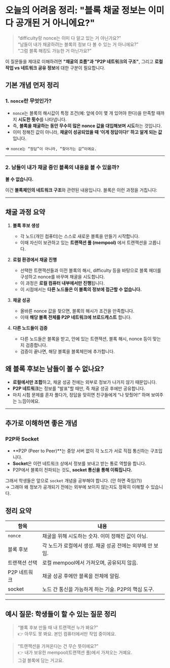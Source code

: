 # 오늘의 어려움 정리: "블록 채굴 정보는 이미 다 공개된 거 아니에요?"

> “difficulty랑 nonce는 이미 다 알고 있는 거 아닌가요?”  
> “남들이 내가 채굴하려는 블록의 정보 다 볼 수 있는 거 아니에요?”  
> “그럼 블록 해킹도 가능한 거 아닌가요?”

이 질문들을 제대로 이해하려면 **"채굴의 흐름"과 "P2P 네트워크의 구조"**, 그리고 **로컬 작업 vs 네트워크 공유 정보**에 대한 구분이 필요합니다.

## 기본 개념 먼저 정리

### 1. `nonce`란 무엇인가?

- `nonce`는 블록의 해시값이 특정 조건(예: 앞에 0이 몇 개 있어야 한다)을 만족할 때까지 **시도한 횟수**를 나타냅니다.
- 즉, **블록을 채굴하는 동안 무수히 많은 nonce 값을 대입해보며 시도**하는 것입니다.
- 이미 정해진 값이 아니라, **채굴이 성공되었을 때 ‘이게 정답이다!’ 하고 알게 되는 값**입니다.

=> `nonce는 “정답”이 아니라, “찾아가는 값”이에요.`

---

### 2. 남들이 내가 채굴 중인 블록의 내용을 볼 수 있을까?

**볼 수 없습니다.**

이건 **블록체인의 네트워크 구조**와 관련된 내용입니다. 블록은 이런 과정을 거칩니다:

---

## 채굴 과정 요약

1. **블록 후보 생성**

   - 각 노드(개인 컴퓨터)는 스스로 새로운 블록을 만들기 시작합니다.
   - 이때 자신이 보관하고 있는 **트랜잭션 풀 (mempool)** 에서 트랜잭션을 고릅니다.

2. **로컬 환경에서 채굴 진행**

   - 선택한 트랜잭션들과 이전 블록의 해시, difficulty 등을 바탕으로 블록 헤더를 구성하고 nonce를 바꾸며 채굴을 시도합니다.
   - 이 과정은 **로컬 컴퓨터 내부에서만 진행**됩니다.
   - 이 시점에서는 **다른 노드들은 이 블록의 정보에 접근할 수 없습니다.**

3. **채굴 성공**

   - 올바른 nonce 값을 찾으면, 블록의 해시가 조건을 만족합니다.
   - 이때 **해당 블록 전체를 P2P 네트워크에 브로드캐스트** 합니다.

4. **다른 노드들이 검증**

   - 다른 노드들은 블록을 받고, 안에 있는 트랜잭션, 블록 해시, nonce 등이 맞는지 검증합니다.
   - 검증이 끝나면, 해당 블록을 블록체인에 추가합니다.

## 왜 블록 후보는 남들이 볼 수 없나요?

- **로컬에서만 조합**하고, 채굴 성공 전에는 외부로 정보가 나가지 않기 때문입니다.
- **P2P 네트워크**는 정보를 "발표"할 때만, 즉 채굴 성공 후에만 공유합니다.
- 마치 시험 문제를 혼자 풀다가, 정답을 맞히면 친구들에게 “나 맞췄어!” 하며 보여주는 느낌이에요.

---

## 추가로 이해하면 좋은 개념

### P2P와 Socket

- **P2P (Peer to Peer)**는 중앙 서버 없이 각 노드가 서로 직접 통신하는 구조입니다.
- **Socket**은 이런 네트워크 상에서 정보를 보내고 받는 통로 역할을 합니다.
- P2P에서 블록이 전파되는 것도, **socket 통신을 통해 이뤄집니다.**

그래서 학생들은 앞으로 `socket` 개념을 공부해야 합니다. (안 하면 죽임(?))  
→ 그래야 왜 정보가 공개되기 전에는 외부에 보이지 않는지도 정확히 이해할 수 있습니다.

## 정리 요약

| 항목          | 내용                                                      |
| ------------- | --------------------------------------------------------- |
| `nonce`       | 채굴을 위해 시도하는 숫자. 이미 정해진 값이 아님.         |
| 블록 후보     | 각 노드가 로컬에서 생성. 채굴 성공 전에는 외부에 안 보임. |
| 트랜잭션 선택 | 로컬 mempool에서 가져오며, 공유되지 않음.                 |
| P2P 네트워크  | 채굴 성공 후에만 블록을 전체에 알림.                      |
| socket        | 노드 간 통신을 가능하게 하는 기술. P2P의 핵심 도구.       |

---

## 예시 질문: 학생들이 할 수 있는 질문 정리

> “블록 후보 만들 때 내 트랜잭션 누가 봐요?”  
> 👉 아무도 못 봐요. 본인 컴퓨터에서만 작업 중이에요.

> “트랜잭션을 가져온다는 건 무슨 뜻이에요?”  
> 👉 내가 보유한 mempool(트랜잭션 풀)에서 가져오는 거예요.  
> 그걸 블록에 담는 거고요.
